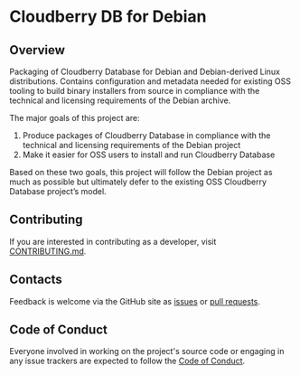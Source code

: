 # Cloudberry DB for Debian

## Overview

Packaging of Cloudberry Database for Debian and Debian-derived Linux
distributions. Contains configuration and metadata needed for existing OSS
tooling to build binary installers from source in compliance with the technical
and licensing requirements of the Debian archive.

The major goals of this project are:

1. Produce packages of Cloudberry Database in compliance with the technical and
   licensing requirements of the Debian project
2. Make it easier for OSS users to install and run Cloudberry Database

Based on these two goals, this project will follow the Debian project as much
as possible but ultimately defer to the existing OSS Cloudberry Database
project’s model.

## Contributing

If you are interested in contributing as a developer, visit
[CONTRIBUTING.md](./CONTRIBUTING.md).

## Contacts

Feedback is welcome via the GitHub site as [issues][] or [pull requests][].

## Code of Conduct

Everyone involved in working on the project's source code or engaging in any
issue trackers are expected to follow the [Code of Conduct][].

[issues]: https://github.com/DevOps-Depot/cloudberry-db-for-debian/issues
[pull requests]: https://github.com/DevOps-Depot/cloudberry-db-for-debian/pulls
[Code of Conduct]: CODE-OF-CONDUCT.md
